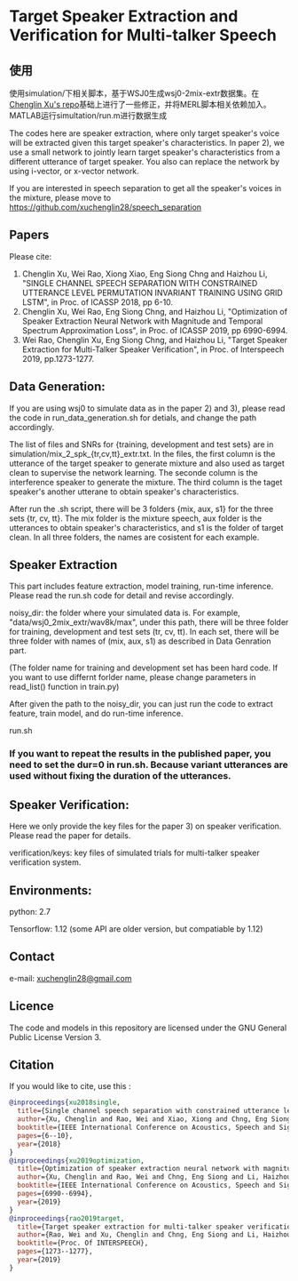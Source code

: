 # Target Speaker Extraction and Verification for Multi-talker Speech

## 使用
使用simulation/下相关脚本，基于WSJ0生成wsj0-2mix-extr数据集。在[Chenglin Xu's repo](https://github.com/xuchenglin28/speaker_extraction)基础上进行了一些修正，并将MERL脚本相关依赖加入。MATLAB运行simultation/run.m进行数据生成

The codes here are speaker extraction, where only target speaker's voice will be extracted given this target speaker's characteristics. In paper 2), we use a small network to jointly learn target speaker's characteristics from a different utterance of target speaker. You also can replace the network by using i-vector, or x-vector network.

If you are interested in speech separation to get all the speaker's voices in the mixture, please move to https://github.com/xuchenglin28/speech_separation

## Papers

Please cite:

 1) Chenglin Xu, Wei Rao, Xiong Xiao, Eng Siong Chng and Haizhou Li, "SINGLE CHANNEL SPEECH SEPARATION WITH CONSTRAINED UTTERANCE LEVEL PERMUTATION INVARIANT TRAINING USING GRID LSTM", in Proc. of ICASSP 2018, pp 6-10.
 2) Chenglin Xu, Wei Rao, Eng Siong Chng, and Haizhou Li, "Optimization of Speaker Extraction Neural Network with Magnitude and Temporal Spectrum Approximation Loss", in Proc. of ICASSP 2019, pp 6990-6994.
 3) Wei Rao, Chenglin Xu, Eng Siong Chng, and Haizhou Li, "Target Speaker Extraction for Multi-Talker Speaker Verification", in Proc. of Interspeech 2019, pp.1273-1277.

## Data Generation:

If you are using wsj0 to simulate data as in the paper 2) and 3), please read the code in run_data_generation.sh for detials, and change the path accordingly.

The list of files and SNRs for {training, development and test sets} are in simulation/mix_2_spk_{tr,cv,tt}\_extr.txt. In the files, the first column is the utterance of the target speaker to generate mixture and also used as target clean to supervise the network learning. The seconde column is the interference speaker to generate the mixture. The third column is the taget speaker's another utterane to obtain speaker's characteristics.

After run the .sh script, there will be 3 folders {mix, aux, s1} for the three sets {tr, cv, tt}. The mix folder is the mixture speech, aux folder is the utterances to obtain speaker's characteristics, and s1 is the folder of target clean. In all three folders, the names are cosistent for each example. 

## Speaker Extraction

This part includes feature extraction, model training, run-time inference. Please read the run.sh code for detail and revise accordingly.

noisy_dir: the folder where your simulated data is. For example, "data/wsj0_2mix_extr/wav8k/max", under this path, there will be three folder for training, development and test sets (tr, cv, tt). In each set, there will be three folder with names of (mix, aux, s1) as described in Data Genration part.

(The folder name for training and development set has been hard code. If you want to use differnt forlder name, please change parameters in read_list() function in train.py)

After given the path to the noisy_dir, you can just run the code to extract feature, train model, and do run-time inference.

   run.sh
   
### If you want to repeat the results in the published paper, you need to set the dur=0 in run.sh. Because variant utterances are used without fixing the duration of the utterances.

## Speaker Verification: 

Here we only provide the key files for the paper 3) on speaker verification. Please read the paper for details.

verification/keys: key files of simulated trials for multi-talker speaker verification system.

## Environments:

python: 2.7

Tensorflow: 1.12 (some API are older version, but compatiable by 1.12)

## Contact

e-mail: xuchenglin28@gmail.com

## Licence

The code and models in this repository are licensed under the GNU General Public License Version 3.

## Citation
If you would like to cite, use this :
```BibTex
@inproceedings{xu2018single,
  title={Single channel speech separation with constrained utterance level permutation invariant training using grid lstm},
  author={Xu, Chenglin and Rao, Wei and Xiao, Xiong and Chng, Eng Siong and Li, Haizhou},
  booktitle={IEEE International Conference on Acoustics, Speech and Signal Processing (ICASSP)},
  pages={6--10},
  year={2018}
}
@inproceedings{xu2019optimization,
  title={Optimization of speaker extraction neural network with magnitude and temporal spectrum approximation loss},
  author={Xu, Chenglin and Rao, Wei and Chng, Eng Siong and Li, Haizhou},
  booktitle={IEEE International Conference on Acoustics, Speech and Signal Processing (ICASSP)},
  pages={6990--6994},
  year={2019}
}
@inproceedings{rao2019target,
  title={Target speaker extraction for multi-talker speaker verification},
  author={Rao, Wei and Xu, Chenglin and Chng, Eng Siong and Li, Haizhou},
  booktitle={Proc. Of INTERSPEECH},
  pages={1273--1277},
  year={2019}
}
```
